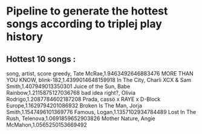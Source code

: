# Pipeline to generate the hottest songs according to triplej play history

## Hottest 10 songs :
song, artist, score 
greedy, Tate McRae,1.9463492646883476 
MORE THAN YOU KNOW, blink-182,1.4399014648159918 
In The City, Charli XCX & Sam Smith,1.407949013350301 
Juice of the Sun, Babe Rainbow,1.2115875127036768 
bad idea right?, Olivia Rodrigo,1.2087784602187208 
Prada, cassö x RAYE x D-Block Europe,1.1629794201086932 
Broken Is The Man, Jorja Smith,1.1547496101369776 
Famous, Logan,1.1357102934784489 
Lost In The Rush, Telenova,1.0691859652903826 
Mother Nature, Angie McMahon,1.0565250153669492 
